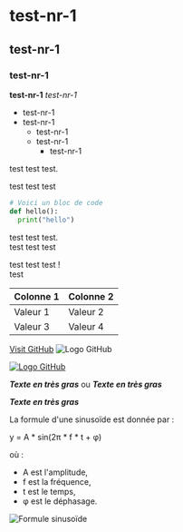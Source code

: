 # test-nr-1
## test-nr-1
### test-nr-1
**test-nr-1**
*test-nr-1*
- test-nr-1
- test-nr-1
  - test-nr-1
  - test-nr-1
      - test-nr-1

test test test.

test test test

```python
# Voici un bloc de code
def hello():
  print("hello")
```
test test test.  
test test test

test test test !<br/>
test

| Colonne 1 | Colonne 2 |
| --------- | --------- |
| Valeur 1  | Valeur 2  |
| Valeur 3  | Valeur 4  |

[Visit GitHub](https://github.com)
![Logo GitHub](https://github.githubassets.com/images/modules/logos_page/GitHub-Mark.png)


[![Logo GitHub](https://github.githubassets.com/images/modules/logos_page/GitHub-Mark.png)](https://github.com)


***Texte en très gras*** ou ___Texte en très gras___

<strong><em>Texte en très gras</em></strong>


La formule d'une sinusoïde est donnée par :

y = A * sin(2π * f * t + φ)

où :
- A est l'amplitude,
- f est la fréquence,
- t est le temps,
- φ est le déphasage.

![Formule sinusoïde]((https://latex.codecogs.com/svg.image?&space;y=A*sin(2\Pi*f*t*\phi)))
